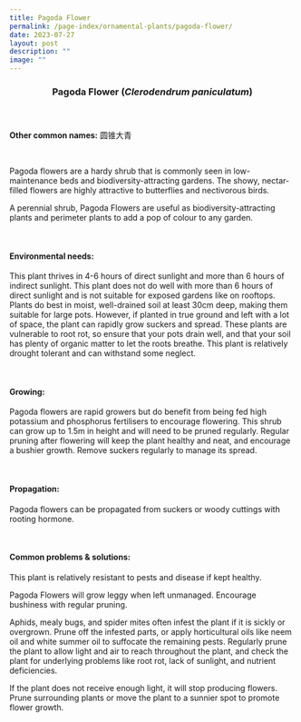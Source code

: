 ```yaml
---
title: Pagoda Flower
permalink: /page-index/ornamental-plants/pagoda-flower/
date: 2023-07-27
layout: post
description: ""
image: ""
---
```

<header> 
	<h3>Pagoda Flower (<em>Clerodendrum paniculatum</em>)</h3> 
</header> 
 
<section> 
	<p><strong>Other common names:</strong> 圆锥大青</p> 
	<br> 
</section> 
 
<section> 
	<p>Pagoda flowers are a hardy shrub that is commonly seen in low-maintenance beds and biodiversity-attracting gardens. The showy, nectar-filled flowers are highly attractive to butterflies and nectivorous birds.</p>
	<p>A perennial shrub, Pagoda Flowers are useful as biodiversity-attracting plants and perimeter plants to add a pop of colour to any garden.</p><p>
	 <br> 
</p></section> 
 
<section> 
  <h4>Environmental needs:</h4> 
    <p>This plant thrives in 4-6 hours of direct sunlight and more than 6 hours of indirect sunlight. This plant does not do well with more than 6 hours of direct sunlight and is not suitable for exposed gardens like on rooftops.  Plants do best in moist, well-drained soil at least 30cm deep, making them suitable for large pots. However, if planted in true ground and left with a lot of space, the plant can rapidly grow suckers and spread. These plants are vulnerable to root rot, so ensure that your pots drain well, and that your soil has plenty of organic matter to let the roots breathe. This plant is relatively drought tolerant and can withstand some neglect.</p> 
	<br>
</section>

<section> 
  <h4>Growing:</h4> 
		<p>Pagoda flowers are rapid growers but do benefit from being fed high potassium and phosphorus fertilisers to encourage flowering. This shrub can grow up to 1.5m in height and will need to be pruned regularly. Regular pruning after flowering will keep the plant healthy and neat, and encourage a bushier growth. Remove suckers regularly to manage its spread.</p> 
	<br> 
</section> 

<section> 
  <h4>Propagation:</h4> 
		<p>Pagoda flowers can be propagated from suckers or woody cuttings with rooting hormone.</p> 
	<br> 
</section> 
 
<section> 
  <h4>Common problems &amp; solutions:</h4> 
		<p>This plant is relatively resistant to pests and disease if kept healthy.</p>
		<p>Pagoda Flowers will grow leggy when left unmanaged. Encourage bushiness with regular pruning.</p>
		<p>Aphids, mealy bugs, and spider mites often infest the plant if it is sickly or overgrown. Prune off the infested parts, or apply horticultural oils like neem oil and white summer oil to suffocate the remaining pests. Regularly prune the plant to allow light and air to reach throughout the plant, and check the plant for underlying problems like root rot, lack of sunlight, and nutrient deficiencies.</p>
		<p>If the plant does not receive enough light, it will stop producing flowers. Prune surrounding plants or move the plant to a sunnier spot to promote flower growth.</p>
	<br> 
</section>